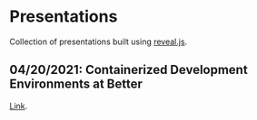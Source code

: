 # Presentations
Collection of presentations built using [reveal.js](https://github.com/hakimel/reveal.js).

## 04/20/2021: Containerized Development Environments at Better
[Link](https://pcrglennon.github.io/presentations/containerized_development_environments).
